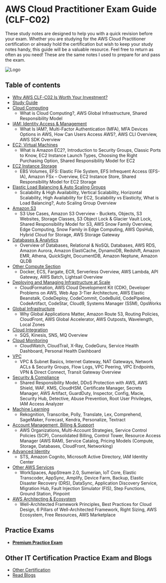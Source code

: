 # AWS Cloud Practitioner Exam Guide (CLF-C02)

These study notes are designed to help you with a quick revision before your exam. Whether you are studying for the AWS Cloud Practitioner certification or already hold the certification but wish to keep your study notes handy, this guide will be a valuable resource. Feel free to return as often as you need! These are the same notes I used to prepare for and pass the exam.

![Logo](./images/Cloud-Practitioner.png)

## Table of contents
- [Why AWS CLF-C02 Is Worth Your Investment?](https://www.vmexam.com/blog/why-aws-clf-c02-worth-your-investment)
- [Study Guide](./study-guide.md)
- [Cloud Computing](./sections/cloud_computing.md)
  - What is Cloud Computing?, AWS Global Infrastructure, Shared Responsibility Model
- [IAM: Identity Access & Management](./sections/iam.md)
  - What Is IAM?, Multi-Factor Authentication (MFA), MFA Devices Options in AWS, How Can Users Access AWS?, AWS CLI Overview, AWS SDK Overview
- [EC2: Virtual Machines](./sections/ec2.md)
  - What is Amazon EC2?, Introduction to Security Groups, Classic Ports to Know, EC2 Instance Launch Types, Choosing the Right Purchasing Option, Shared Responsibility Model for EC2
- [EC2 Instance Storage](./sections/ec2_storage.md)
  - EBS Volumes, EFS: Elastic File System, EFS Infrequent Access (EFS-IA), Amazon FSx – Overview, EC2 Instance Store, Shared Responsibility Model for EC2 Storage
- [Elastic Load Balancing & Auto Scaling Groups](./sections/elb_asg.md)
  - Scalability & High Availability, Vertical Scalability, Horizontal Scalability, High Availability for EC2, Scalability vs Elasticity, What is Load Balancing?, Auto Scaling Group Overview
- [Amazon S3](./sections/s3.md)
  - S3 Use Cases, Amazon S3 Overview - Buckets, Objects, S3 Websites, Storage Classes, S3 Object Lock & Glacier Vault Lock, Shared Responsibility Model for S3, AWS Snow Family Overview, Edge Computing, Snow Family in Edge Computing, AWS OpsHub, Hybrid Cloud for Storage, AWS Storage Gateway
- [Databases & Analytics](./sections/databases.md)
  - Overview of Databases, Relational & NoSQL Databases, AWS RDS, Amazon Aurora, Amazon ElastiCache, DynamoDB, Redshift, Amazon EMR, Athena, QuickSight, DocumentDB, Amazon Neptune, Amazon QLDB
- [Other Compute Section](./sections/other_compute.md)
  - Docker, ECS, Fargate, ECR, Serverless Overview, AWS Lambda, API Gateway, AWS Batch, Lightsail Overview
- [Deploying and Managing Infrastructure at Scale](sections/deploying.md)
  - CloudFormation, AWS Cloud Development Kit (CDK), Developer Problems on AWS, Web App 3-Tier Architecture, AWS Elastic Beanstalk, CodeDeploy, CodeCommit, CodeBuild, CodePipeline, CodeArtifact, CodeStar, Cloud9, Systems Manager (SSM), OpsWorks
- [Global Infrastructure](sections/global_infrastructure.md)
  - Why Global Applications Matter, Amazon Route 53, Routing Policies, CloudFront, AWS Global Accelerator, AWS Outposts, Wavelength, Local Zones
- [Cloud Integration](sections/cloud_integration.md)
  - SQS, Kinesis, SNS, MQ Overview
- [Cloud Monitoring](./sections/cloud_monitoring.md)
  - CloudWatch, CloudTrail, X-Ray, CodeGuru, Service Health Dashboard, Personal Health Dashboard
- [VPC](./sections/vpc.md)
  - VPC & Subnet Basics, Internet Gateway, NAT Gateways, Network ACLs & Security Groups, Flow Logs, VPC Peering, VPC Endpoints, VPN & Direct Connect, Transit Gateway Overview
- [Security & Compliance](sections/security_compliance.md)
  - Shared Responsibility Model, DDoS Protection with AWS, AWS Shield, WAF, KMS, CloudHSM, Certificate Manager, Secrets Manager, AWS Artifact, GuardDuty, Inspector, Config, Macie, Security Hub, Detective, Abuse Prevention, Root User Privileges, IAM Access Analyzer
- [Machine Learning](sections/machine_learning.md)
  - Rekognition, Transcribe, Polly, Translate, Lex, Comprehend, SageMaker, Forecast, Kendra, Personalize, Textract
- [Account Management, Billing & Support](sections/account_management_billing_support.md)
  - AWS Organizations, Multi-Account Strategies, Service Control Policies (SCP), Consolidated Billing, Control Tower, Resource Access Manager (AWS RAM), Service Catalog, Pricing Models (Compute, Storage, Databases, CloudFront, Networking)
- [Advanced Identity](sections/advanced_identity.md)
  - STS, Amazon Cognito, Microsoft Active Directory, IAM Identity Center
- [Other AWS Services](sections/other_aws_services.md)
  - WorkSpaces, AppStream 2.0, Sumerian, IoT Core, Elastic Transcoder, AppSync, Amplify, Device Farm, Backup, Elastic Disaster Recovery (DRS), DataSync, Application Discovery Service, Migration Hub, Fault Injection Simulator (FIS), Step Functions, Ground Station, Pinpoint
- [AWS Architecting & Ecosystem](sections/architecting_and_ecosystem.md)
  - Well-Architected Framework Principles, Best Practices for Cloud Design, 6 Pillars of Well-Architected Framework, Right Sizing, AWS Ecosystem, Free Resources, AWS Marketplace

## Practice Exams

- **[Premium Practice Exam](https://www.vmexam.com/aws/clf-c02-aws-cloud-practitioner)**

## Other IT Certification Practice Exam and Blogs

- [Other Certification](https://www.vmexam.com/other-certification)
- [Read Blogs](https://medium.com/@certifyinsider)
